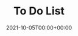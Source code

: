 ---
title: To Do List
stack: JavaScript Vanillia
slug: https://stilgaar.github.io/to-do-list-javascript-vanillia/
date: 2021-10-05T00:00+00:00
thumbs: ../images/img/to.jpg
---